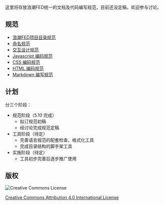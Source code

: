 这里将存放浪潮FED统一的文档及代码编写规范，目前还没定稿，欢迎参与讨论。

## 规范

* [浪潮FED项目目录规范](./project.md)
* [命名规范](./name.md)
* [交互设计规范](./design.md)
* [Javascript 编码规范](./javascript.md)
* [CSS 编码规范](./css.md)
* [HTML 编码规范](./html.md)
* [Markdown 编写规范](./markdown.md)

## 计划

分三个阶段：

* 规范阶段（5.10 完成）
    * 拟订规范初稿
    * 经讨论完成规范定稿
* 工具阶段（待定）
    * 完善语言规范的配套检查、格式化工具
    * 完成目录结构的脚手架工具
* 实施阶段（待定）
    * 工具初步完善后逐步推广使用

## 版权

![Creative Commons License](http://i.creativecommons.org/l/by/4.0/88x31.png)

[Creative Commons Attribution 4.0 International License](http://creativecommons.org/licenses/by/4.0/)
